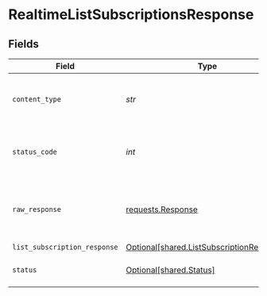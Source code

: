 # RealtimeListSubscriptionsResponse


## Fields

| Field                                                                                        | Type                                                                                         | Required                                                                                     | Description                                                                                  |
| -------------------------------------------------------------------------------------------- | -------------------------------------------------------------------------------------------- | -------------------------------------------------------------------------------------------- | -------------------------------------------------------------------------------------------- |
| `content_type`                                                                               | *str*                                                                                        | :heavy_check_mark:                                                                           | HTTP response content type for this operation                                                |
| `status_code`                                                                                | *int*                                                                                        | :heavy_check_mark:                                                                           | HTTP response status code for this operation                                                 |
| `raw_response`                                                                               | [requests.Response](https://requests.readthedocs.io/en/latest/api/#requests.Response)        | :heavy_check_mark:                                                                           | Raw HTTP response; suitable for custom response parsing                                      |
| `list_subscription_response`                                                                 | [Optional[shared.ListSubscriptionResponse]](../../models/shared/listsubscriptionresponse.md) | :heavy_minus_sign:                                                                           | OK                                                                                           |
| `status`                                                                                     | [Optional[shared.Status]](../../models/shared/status.md)                                     | :heavy_minus_sign:                                                                           | Default error response                                                                       |